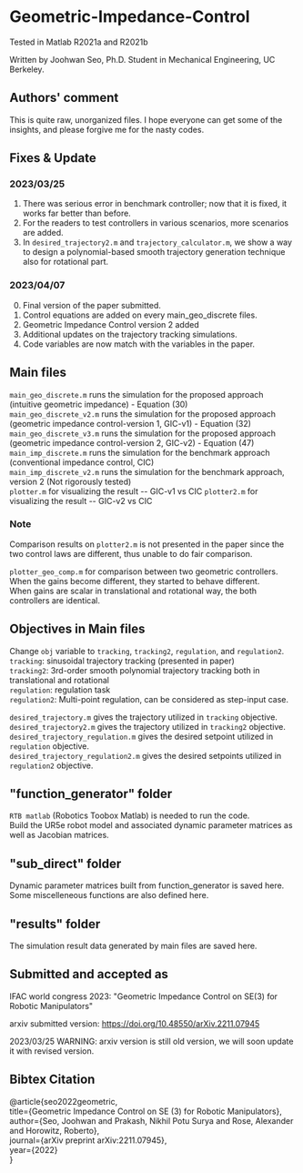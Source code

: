 # Geometric-Impedance-Control
Tested in Matlab R2021a and R2021b

Written by Joohwan Seo, Ph.D. Student in Mechanical Engineering, UC Berkeley.

## Authors' comment
This is quite raw, unorganized files. I hope everyone can get some of the insights, and please forgive me for the nasty codes.

## Fixes & Update
### 2023/03/25
1. There was serious error in benchmark controller; now that it is fixed, it works far better than before.
2. For the readers to test controllers in various scenarios, more scenarios are added.
3. In `desired_trajectory2.m` and `trajectory_calculator.m`, we show a way to design a polynomial-based smooth trajectory generation technique also for rotational part.

### 2023/04/07
0. Final version of the paper submitted.
1. Control equations are added on every main_geo_discrete files.
2. Geometric Impedance Control version 2 added
3. Additional updates on the trajectory tracking simulations.
4. Code variables are now match with the variables in the paper.

## Main files
`main_geo_discrete.m` runs the simulation for the proposed approach (intuitive geometric impedance) - Equation (30)\
`main_geo_discrete_v2.m` runs the simulation for the proposed approach (geometric impedance control-version 1, GIC-v1) - Equation (32)\
`main_geo_discrete_v3.m` runs the simulation for the proposed approach (geometric impedance control-version 2, GIC-v2) - Equation (47)\
`main_imp_discrete.m` runs the simulation for the benchmark approach (conventional impedance control, CIC)\
`main_imp_discrete_v2.m` runs the simulation for the benchmark approach, version 2 (Not rigorously tested)\
`plotter.m` for visualizing the result -- GIC-v1 vs CIC
`plotter2.m` for visualizing the result -- GIC-v2 vs CIC
### Note
Comparison results on `plotter2.m` is not presented in the paper since the two control laws are different, thus unable to do fair comparison. 

`plotter_geo_comp.m` for comparison between two geometric controllers. When the gains become different, they started to behave different.\
When gains are scalar in translational and rotational way, the both controllers are identical.

## Objectives in Main files
Change `obj` variable to `tracking`, `tracking2`, `regulation`, and `regulation2`.\
`tracking`: sinusoidal trajectory tracking (presented in paper)\
`tracking2`: 3rd-order smooth polynomial trajectory tracking both in translational and rotational\
`regulation`: regulation task\
`regulation2`: Multi-point regulation, can be considered as step-input case.

`desired_trajectory.m` gives the trajectory utilized in `tracking` objective.\
`desired_trajectory2.m` gives the trajectory utilized in `tracking2` objective.\
`desired_trajectory_regulation.m` gives the desired setpoint utilized in `regulation` objective.\
`desired_trajectory_regulation2.m` gives the desired setpoints utilized in `regulation2` objective.

## "function_generator" folder
`RTB matlab` (Robotics Toobox Matlab) is needed to run the code. \
Build the UR5e robot model and associated dynamic parameter matrices as well as Jacobian matrices.

## "sub_direct" folder
Dynamic parameter matrices built from function_generator is saved here. Some miscelleneous functions are also defined here.

## "results" folder
The simulation result data generated by main files are saved here.

## Submitted and accepted as
IFAC world congress 2023:
"Geometric Impedance Control on SE(3) for Robotic Manipulators"

arxiv submitted version:
https://doi.org/10.48550/arXiv.2211.07945

2023/03/25 WARNING: arxiv version is still old version, we will soon update it with revised version.

## Bibtex Citation
@article{seo2022geometric, \
  title={Geometric Impedance Control on SE (3) for Robotic Manipulators},\
  author={Seo, Joohwan and Prakash, Nikhil Potu Surya and Rose, Alexander and Horowitz, Roberto},\
  journal={arXiv preprint arXiv:2211.07945},\
  year={2022}\
}
